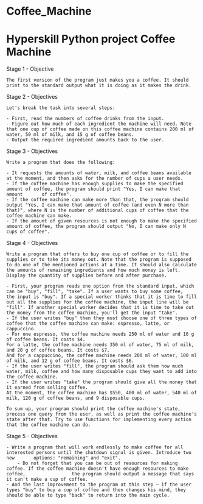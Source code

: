 # Coffee_Machine
# Hyperskill Python project Coffee Machine

Stage 1 - 
  Objective
  
    The first version of the program just makes you a coffee. It should print to the standard output what it is doing as it makes the drink.

Stage 2 - 
  Objectives
  
    Let's break the task into several steps:

    - First, read the numbers of coffee drinks from the input.
    - Figure out how much of each ingredient the machine will need. Note that one cup of coffee made on this coffee machine contains 200 ml of       water, 50 ml of milk, and 15 g of coffee beans.
    - Output the required ingredient amounts back to the user.

Stage 3 - 
  Objectives
  
    Write a program that does the following:

    - It requests the amounts of water, milk, and coffee beans available at the moment, and then asks for the number of cups a user needs.
    - If the coffee machine has enough supplies to make the specified amount of coffee, the program should print "Yes, I can make that amount       of coffee".
    - If the coffee machine can make more than that, the program should output "Yes, I can make that amount of coffee (and even N more than         that)", where N is the number of additional cups of coffee that the coffee machine can make.
    - If the amount of given resources is not enough to make the specified amount of coffee, the program should output "No, I can make only N     cups of coffee".

Stage 4 - 
  Objectives
  
    Write a program that offers to buy one cup of coffee or to fill the supplies or to take its money out. Note that the program is supposed       to do one of the mentioned actions at a time. It should also calculate the amounts of remaining ingredients and how much money is left.       Display the quantity of supplies before and after purchase.

    - First, your program reads one option from the standard input, which can be "buy", "fill", "take". If a user wants to buy some coffee,       the input is "buy". If a special worker thinks that it is time to fill out all the supplies for the coffee machine, the input line will be     "fill". If another special worker decides that it is time to take out the money from the coffee machine, you'll get the input "take".
    - If the user writes "buy" then they must choose one of three types of coffee that the coffee machine can make: espresso, latte, or           cappuccino.
    - For one espresso, the coffee machine needs 250 ml of water and 16 g of coffee beans. It costs $4.
    For a latte, the coffee machine needs 350 ml of water, 75 ml of milk, and 20 g of coffee beans. It costs $7.
    And for a cappuccino, the coffee machine needs 200 ml of water, 100 ml of milk, and 12 g of coffee beans. It costs $6.
    - If the user writes "fill", the program should ask them how much water, milk, coffee and how many disposable cups they want to add into       the coffee machine.
    - If the user writes "take" the program should give all the money that it earned from selling coffee.
    At the moment, the coffee machine has $550, 400 ml of water, 540 ml of milk, 120 g of coffee beans, and 9 disposable cups.

    To sum up, your program should print the coffee machine's state, process one query from the user, as well as print the coffee machine's       state after that. Try to use functions for implementing every action that the coffee machine can do.

Stage 5 - 
  Objectives
  
    - Write a program that will work endlessly to make coffee for all interested persons until the shutdown signal is given. Introduce two new       options: "remaining" and "exit".
		- Do not forget that you can be out of resources for making coffee. If the coffee machine doesn't have enough resources to make coffee, 				the program should output a message that says it can't make a cup of coffee.
    - And the last improvement to the program at this step — if the user types "buy" to buy a cup of coffee and then changes his mind, they         should be able to type "back" to return into the main cycle.
